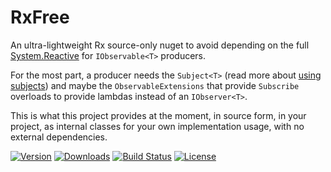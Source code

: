 # RxFree

An ultra-lightweight Rx source-only nuget to avoid depending on the full 
[System.Reactive](https://www.nuget.org/packages/System.Reactive) for `IObservable<T>` 
producers.

For the most part, a producer needs the `Subject<T>` (read more about 
[using subjects](https://docs.microsoft.com/en-us/previous-versions/dotnet/reactive-extensions/hh242970(v=vs.103))) 
and maybe the `ObservableExtensions` that provide `Subscribe` overloads to provide 
lambdas instead of an `IObserver<T>`. 

This is what this project provides at the moment, in source form, in your project, as internal 
classes for your own implementation usage, with no external dependencies.

[![Version](https://img.shields.io/nuget/vpre/RxFree.svg)](https://www.nuget.org/packages/RxFree)
[![Downloads](https://img.shields.io/nuget/dt/RxFree.svg)](https://www.nuget.org/packages/RxFree)
[![Build Status](https://dev.azure.com/kzu/builds/_apis/build/status/RxFree?branchName=master)](https://kzu.visualstudio.com/builds/_build/latest?definitionId=20?branchName=master)
[![License](https://img.shields.io/github/license/kzu/RxFree.svg)](https://github.com/kzu/RxFree/blob/master/LICENSE)

